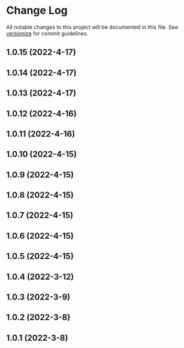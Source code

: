 # Change Log

All notable changes to this project will be documented in this file. See [versionize](https://github.com/versionize/versionize) for commit guidelines.

<a name="1.0.15"></a>
## 1.0.15 (2022-4-17)

<a name="1.0.14"></a>
## 1.0.14 (2022-4-17)

<a name="1.0.13"></a>
## 1.0.13 (2022-4-17)

<a name="1.0.12"></a>
## 1.0.12 (2022-4-16)

<a name="1.0.11"></a>
## 1.0.11 (2022-4-16)

<a name="1.0.10"></a>
## 1.0.10 (2022-4-15)

<a name="1.0.9"></a>
## 1.0.9 (2022-4-15)

<a name="1.0.8"></a>
## 1.0.8 (2022-4-15)

<a name="1.0.7"></a>
## 1.0.7 (2022-4-15)

<a name="1.0.6"></a>
## 1.0.6 (2022-4-15)

<a name="1.0.5"></a>
## 1.0.5 (2022-4-15)

<a name="1.0.4"></a>
## 1.0.4 (2022-3-12)

<a name="1.0.3"></a>
## 1.0.3 (2022-3-9)

<a name="1.0.2"></a>
## 1.0.2 (2022-3-8)

<a name="1.0.1"></a>
## 1.0.1 (2022-3-8)

